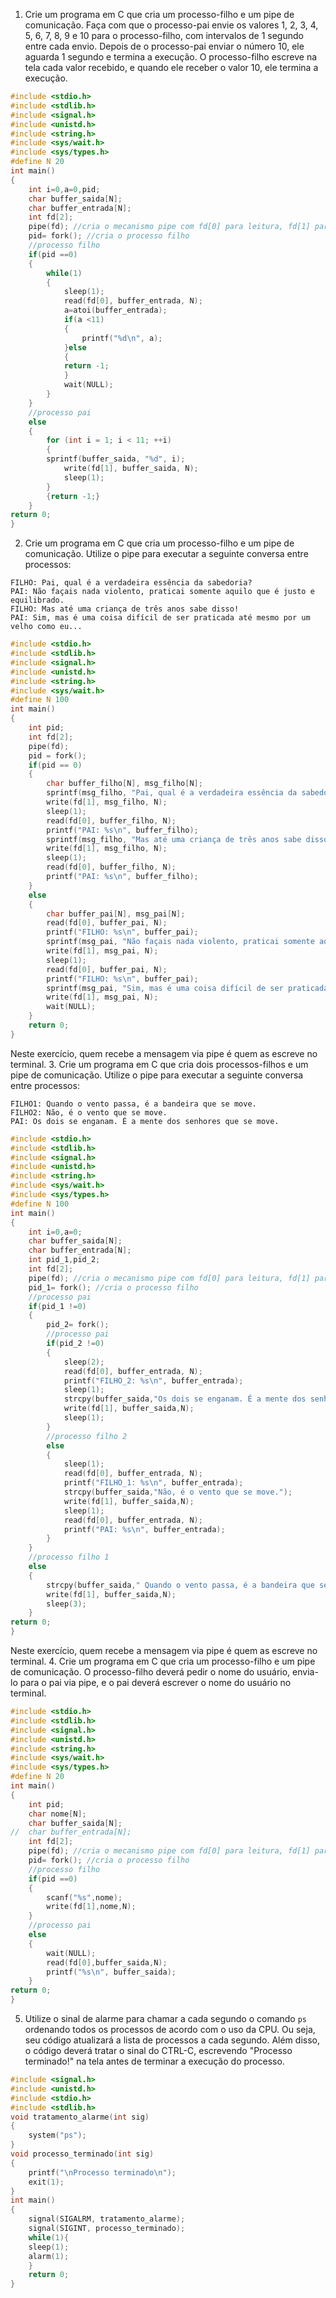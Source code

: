 1. Crie um programa em C que cria um processo-filho e um pipe de comunicação. Faça com que o processo-pai envie os valores 1, 2, 3, 4, 5, 6, 7, 8, 9 e 10 para o processo-filho, com intervalos de 1 segundo entre cada envio. Depois de o processo-pai enviar o número 10, ele aguarda 1 segundo e termina a execução. O processo-filho escreve na tela cada valor recebido, e quando ele receber o valor 10, ele termina a execução.
```C
#include <stdio.h>
#include <stdlib.h>
#include <signal.h>
#include <unistd.h>
#include <string.h>
#include <sys/wait.h>
#include <sys/types.h>
#define N 20
int main()
{
	int i=0,a=0,pid;
	char buffer_saida[N];
	char buffer_entrada[N];
	int fd[2];
	pipe(fd); //cria o mecanismo pipe com fd[0] para leitura, fd[1] para escrita
	pid= fork(); //cria o processo filho
	//processo filho
	if(pid ==0)
	{
		while(1)
		{	
			sleep(1);
			read(fd[0], buffer_entrada, N);
			a=atoi(buffer_entrada);
			if(a <11)
			{
				printf("%d\n", a);
			}else
			{
			return -1;
			}
			wait(NULL);
		}		
	}
	//processo pai
	else
	{
		for (int i = 1; i < 11; ++i)
		{
		sprintf(buffer_saida, "%d", i);
			write(fd[1], buffer_saida, N);
			sleep(1);		
		}
		{return -1;}
	}
return 0;
}
```

2. Crie um programa em C que cria um processo-filho e um pipe de comunicação. Utilize o pipe para executar a seguinte conversa entre processos:
```
FILHO: Pai, qual é a verdadeira essência da sabedoria?
PAI: Não façais nada violento, praticai somente aquilo que é justo e equilibrado.
FILHO: Mas até uma criança de três anos sabe disso!
PAI: Sim, mas é uma coisa difícil de ser praticada até mesmo por um velho como eu...
```
```C
#include <stdio.h>
#include <stdlib.h>
#include <signal.h>
#include <unistd.h>
#include <string.h>
#include <sys/wait.h>
#define N 100
int main()
{
	int pid;
	int fd[2];
	pipe(fd);
	pid = fork();
	if(pid == 0)
	{
		char buffer_filho[N], msg_filho[N];
		sprintf(msg_filho, "Pai, qual é a verdadeira essência da sabedoria?");
		write(fd[1], msg_filho, N);
		sleep(1);
		read(fd[0], buffer_filho, N);
		printf("PAI: %s\n", buffer_filho);
		sprintf(msg_filho, "Mas até uma criança de três anos sabe disso!");
		write(fd[1], msg_filho, N);
		sleep(1);
		read(fd[0], buffer_filho, N);
		printf("PAI: %s\n", buffer_filho);
	}
	else
	{
		char buffer_pai[N], msg_pai[N];
		read(fd[0], buffer_pai, N);
		printf("FILHO: %s\n", buffer_pai);
		sprintf(msg_pai, "Não façais nada violento, praticai somente aquilo que é justo e equilibrado.");
		write(fd[1], msg_pai, N);
		sleep(1);
		read(fd[0], buffer_pai, N);
		printf("FILHO: %s\n", buffer_pai);
		sprintf(msg_pai, "Sim, mas é uma coisa difícil de ser praticada até mesmo por um velho como eu...");
		write(fd[1], msg_pai, N);
		wait(NULL);
	}
	return 0;
}
```
Neste exercício, quem recebe a mensagem via pipe é quem as escreve no terminal.
3. Crie um programa em C que cria dois processos-filhos e um pipe de comunicação. Utilize o pipe para executar a seguinte conversa entre processos:
```
FILHO1: Quando o vento passa, é a bandeira que se move.
FILHO2: Não, é o vento que se move.
PAI: Os dois se enganam. É a mente dos senhores que se move.
```
```C
#include <stdio.h>
#include <stdlib.h>
#include <signal.h>
#include <unistd.h>
#include <string.h>
#include <sys/wait.h>
#include <sys/types.h>
#define N 100
int main()
{
	int i=0,a=0;
	char buffer_saida[N];
	char buffer_entrada[N];
	int pid_1,pid_2;
	int fd[2];
	pipe(fd); //cria o mecanismo pipe com fd[0] para leitura, fd[1] para escrita
	pid_1= fork(); //cria o processo filho
	//processo pai
	if(pid_1 !=0)
	{
		pid_2= fork();
		//processo pai
		if(pid_2 !=0)
		{	
			sleep(2);
			read(fd[0], buffer_entrada, N);
			printf("FILHO_2: %s\n", buffer_entrada);
			sleep(1);
		    strcpy(buffer_saida,"Os dois se enganam. É a mente dos senhores que se move.");  
			write(fd[1], buffer_saida,N);
			sleep(1);
		}
		//processo filho 2
		else
		{
			sleep(1);
			read(fd[0], buffer_entrada, N);
			printf("FILHO_1: %s\n", buffer_entrada);
			strcpy(buffer_saida,"Não, é o vento que se move.");
			write(fd[1], buffer_saida,N);
			sleep(1);
			read(fd[0], buffer_entrada, N);
			printf("PAI: %s\n", buffer_entrada);
		}
	}
	//processo filho 1
	else
	{
		strcpy(buffer_saida," Quando o vento passa, é a bandeira que se move.");
		write(fd[1], buffer_saida,N);
		sleep(3);
	}
return 0;
}
```
Neste exercício, quem recebe a mensagem via pipe é quem as escreve no terminal.
4. Crie um programa em C que cria um processo-filho e um pipe de comunicação. O processo-filho deverá pedir o nome do usuário, envia-lo para o pai via pipe, e o pai deverá escrever o nome do usuário no terminal.
```C
#include <stdio.h>
#include <stdlib.h>
#include <signal.h>
#include <unistd.h>
#include <string.h>
#include <sys/wait.h>
#include <sys/types.h>
#define N 20
int main()
{
	int pid;
	char nome[N];
	char buffer_saida[N];
//	char buffer_entrada[N];
	int fd[2];
	pipe(fd); //cria o mecanismo pipe com fd[0] para leitura, fd[1] para escrita
	pid= fork(); //cria o processo filho
	//processo filho
	if(pid ==0)
	{
		scanf("%s",nome);
		write(fd[1],nome,N);
	}
	//processo pai
	else
	{
		wait(NULL);
		read(fd[0],buffer_saida,N);
		printf("%s\n", buffer_saida);
	}
return 0;
}
```
5. Utilize o sinal de alarme para chamar a cada segundo o comando `ps` ordenando todos os processos de acordo com o uso da CPU. Ou seja, seu código atualizará a lista de processos a cada segundo. Além disso, o código deverá tratar o sinal do CTRL-C, escrevendo "Processo terminado!" na tela antes de terminar a execução do processo.
```C
#include <signal.h>
#include <unistd.h>
#include <stdio.h>
#include <stdlib.h>
void tratamento_alarme(int sig)
{
	system("ps");
}
void processo_terminado(int sig)
{
	printf("\nProcesso terminado\n");
	exit(1);
}
int main()
{
	signal(SIGALRM, tratamento_alarme);
	signal(SIGINT, processo_terminado);
	while(1){
	sleep(1);
	alarm(1);		
	}
	return 0;
}
```
